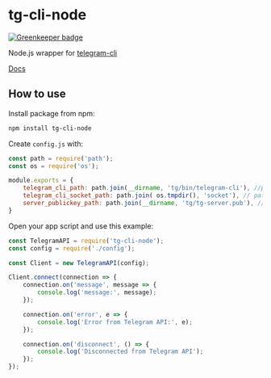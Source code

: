 # tg-cli-node

[![Greenkeeper badge](https://badges.greenkeeper.io/Perkovec/tg-cli-node.svg)](https://greenkeeper.io/)

Node.js wrapper for [telegram-cli](https://github.com/vysheng/tg)

[Docs](https://github.com/Perkovec/tg-cli-node/wiki/Documentation)

## How to use
Install package from npm:
```bash
npm install tg-cli-node
```

Create `config.js` with:
```javascript
const path = require('path');
const os = require('os');

module.exports = {
    telegram_cli_path: path.join(__dirname, 'tg/bin/telegram-cli'), //path to tg-cli (see https://github.com/vysheng/tg)
    telegram_cli_socket_path: path.join( os.tmpdir(), 'socket'), // path for socket file
    server_publickey_path: path.join(__dirname, 'tg/tg-server.pub'), // path to server key (traditionally, in %tg_cli_path%/tg-server.pub)
}
```

Open your app script and use this example:
```javascript
const TelegramAPI = require('tg-cli-node');
const config = require('./config');

const Client = new TelegramAPI(config);

Client.connect(connection => {
    connection.on('message', message => {
        console.log('message:', message);
    });

    connection.on('error', e => {
        console.log('Error from Telegram API:', e);
    });

    connection.on('disconnect', () => {
        console.log('Disconnected from Telegram API');
    });
});
```
